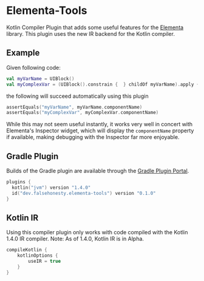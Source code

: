 # Elementa-Tools

Kotlin Compiler Plugin that adds some useful features for the [Elementa](https://github.com/Sk1erLLC/Elementa)
library.
This plugin uses the new IR backend for the Kotlin compiler.

## Example

Given following code:

```kotlin
val myVarName = UIBlock()
val myComplexVar = (UIBlock().constrain {  } childOf myVarName).apply {} as UIComponent
```

the following will succeed automatically using this plugin

```kotlin
assertEquals("myVarName", myVarName.componentName)
assertEquals("myComplexVar", myComplexVar.componentName)
```

While this may not seem useful instantly, it works very well in concert with Elementa's
Inspector widget, which will display the `componentName` property if available, making
debugging with the Inspector far more enjoyable.

## Gradle Plugin

Builds of the Gradle plugin are available through the
[Gradle Plugin Portal][elementa-tools-gradle].

```kotlin
plugins {
  kotlin("jvm") version "1.4.0"
  id("dev.falsehonesty.elementa-tools") version "0.1.0"
}
```

## Kotlin IR

Using this compiler plugin only works with code compiled with the Kotlin
1.4.0 IR compiler. Note: As of 1.4.0, Kotlin IR is in Alpha.

```kotlin
compileKotlin {
    kotlinOptions {
        useIR = true
    }
}
```

[elementa-tools-gradle]: https://plugins.gradle.org/plugin/dev.falsehonesty.elementa-tools
